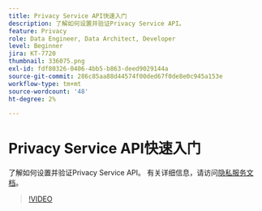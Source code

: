 ```yaml
---
title: Privacy Service API快速入门
description: 了解如何设置并验证Privacy Service API。
feature: Privacy
role: Data Engineer, Data Architect, Developer
level: Beginner
jira: KT-7720
thumbnail: 336075.png
exl-id: fdf80326-0406-4bb5-b863-deed9029144a
source-git-commit: 286c85aa88d44574f00ded67f0de8e0c945a153e
workflow-type: tm+mt
source-wordcount: '48'
ht-degree: 2%

---
```


# Privacy Service API快速入门

了解如何设置并验证Privacy Service API。 有关详细信息，请访问[隐私服务文档](https://experienceleague.adobe.com/docs/experience-platform/privacy/home.html?lang=zh-Hans)。

>[!VIDEO](https://video.tv.adobe.com/v/3447186?learn=on&enablevpops&captions=chi_hans)
